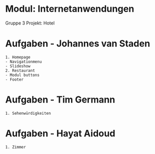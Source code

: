 # Modul: Internetanwendungen
Gruppe 3
Projekt: Hotel



# Aufgaben - Johannes van Staden
```
1. Homepage
- Navigationmenu
- Slideshow
2. Restaurant
- Modul buttons
- Footer
```
# Aufgaben - Tim Germann
```
1. Sehenwürdigkeiten
```
# Aufgaben - Hayat Aidoud
```
1. Zimmer
```
